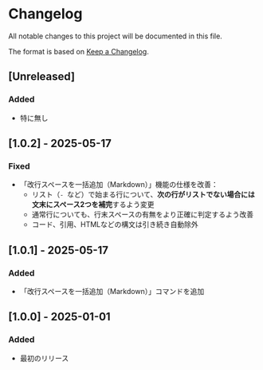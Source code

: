 # Changelog

All notable changes to this project will be documented in this file.

The format is based on [Keep a Changelog](https://keepachangelog.com/en/1.0.0/).

## [Unreleased]

### Added

- 特に無し

## [1.0.2] - 2025-05-17

### Fixed

- 「改行スペースを一括追加（Markdown）」機能の仕様を改善：
  - リスト（`- `など）で始まる行について、**次の行がリストでない場合には文末にスペース2つを補完**するよう変更
  - 通常行についても、行末スペースの有無をより正確に判定するよう改善
  - コード、引用、HTMLなどの構文は引き続き自動除外

## [1.0.1] - 2025-05-17

### Added

- 「改行スペースを一括追加（Markdown）」コマンドを追加

## [1.0.0] - 2025-01-01

### Added

- 最初のリリース